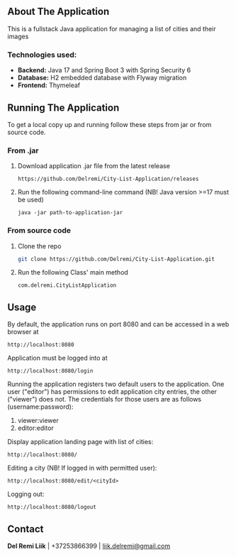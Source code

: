## About The Application

This is a fullstack Java application for managing a list of cities and their images

### Technologies used:
* **Backend:** Java 17 and Spring Boot 3 with Spring Security 6
* **Database:** H2 embedded database with Flyway migration
* **Frontend:** Thymeleaf

## Running The Application

To get a local copy up and running follow these steps from jar or from source code.

### From .jar

1. Download application .jar file from the latest release
    ```
    https://github.com/Delremi/City-List-Application/releases
    ``` 
2. Run the following command-line command (NB! Java version >=17 must be used)
    ```
    java -jar path-to-application-jar
    ```

### From source code

1. Clone the repo
   ```sh
   git clone https://github.com/Delremi/City-List-Application.git
   ```
2. Run the following Class' main method
   ```
   com.delremi.CityListApplication
   ```

## Usage

By default, the application runs on port 8080 and can be accessed in a web browser at
```
http://localhost:8080
```
Application must be logged into at
```
http://localhost:8080/login
```

Running the application registers two default users to the application. 
One user ("editor") has permissions to edit application city entries, the other ("viewer") does not.
The credentials for those users are as follows (username:password):
1. viewer:viewer
2. editor:editor

Display application landing page with list of cities:
```
http://localhost:8080/
```

Editing a city (NB! If logged in with permitted user):
```
http://localhost:8080/edit/<cityId>
```

Logging out:
```
http://localhost:8080/logout
```

## Contact

**Del Remi Liik** | +37253866399 | liik.delremi@gmail.com

